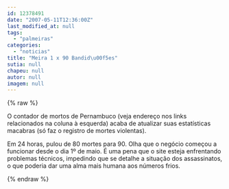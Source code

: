 ```yaml
---
id: 12378491
date: "2007-05-11T12:36:00Z"
last_modified_at: null
tags:
  - "palmeiras"
categories:
  - "noticias"
title: "Meira 1 x 90 Bandid\u00f5es"
sutia: null
chapeu: null
autor: null
imagem: null
---
```

{% raw %}
<p><p><font size=\"2\">O contador de mortos de Pernambuco (veja endere&ccedil;o nos links relacionados na coluna &agrave; esquerda) acaba de atualizar suas estat&iacute;sticas macabras (s&oacute; faz o registro de mortes violentas).</font></p></p>
<p><p><font size=\"2\">Em 24 horas, pulou de 80 mortes para 90. Olha que o neg&oacute;cio come&ccedil;ou a funcionar desde o dia 1&ordm; de maio. &Eacute; uma pena que o site esteja enfrentando problemas t&eacute;cnicos, impedindo que se detalhe a situa&ccedil;&atilde;o dos assassinatos, o que poderia dar uma alma mais humana aos n&uacute;meros frios.</font></p> </p>
{% endraw %}